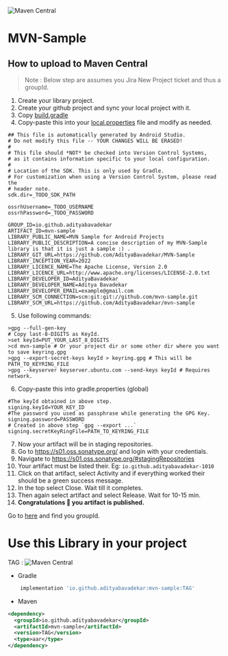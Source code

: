 
![Maven Central](https://img.shields.io/maven-central/v/io.github.adityabavadekar/mvn-sample)

# MVN-Sample

## How to upload to Maven Central
> Note : Below step are assumes you Jira New Project ticket and thus a groupId.
1. Create your library project.
2. Create your github project and sync your local project with it.
3. Copy [build.gradle](/mvn-sample/build.gradle)
4. Copy-paste this into your [local.properties]() file and modify as needed.
```properties
## This file is automatically generated by Android Studio.
# Do not modify this file -- YOUR CHANGES WILL BE ERASED!
#
# This file should *NOT* be checked into Version Control Systems,
# as it contains information specific to your local configuration.
#
# Location of the SDK. This is only used by Gradle.
# For customization when using a Version Control System, please read the
# header note.
sdk.dir=_TODO_SDK_PATH

ossrhUsername=_TODO_USERNAME
ossrhPassword=_TODO_PASSWORD

GROUP_ID=io.github.adityabavadekar
ARTIFACT_ID=mvn-sample
LIBRARY_PUBLIC_NAME=MVN Sample for Android Projects
LIBRARY_PUBLIC_DESCRIPTION=A concise description of my MVN-Sample library is that it is just a sample :) .
LIBRARY_GIT_URL=https://github.com/AdityaBavadekar/MVN-Sample
LIBRARY_INCEPTION_YEAR=2022
LIBRARY_LICENCE_NAME=The Apache License, Version 2.0
LIBRARY_LICENCE_URL=http://www.apache.org/licenses/LICENSE-2.0.txt
LIBRARY_DEVELOPER_ID=AdityaBavadekar
LIBRARY_DEVELOPER_NAME=Aditya Bavadekar
LIBRARY_DEVELOPER_EMAIL=example@gmail.com
LIBRARY_SCM_CONNECTION=scm:git:git://github.com/mvn-sample.git
LIBRARY_SCM_URL=https://github.com/AdityaBavadekar/mvn-sample
```
5. Use following commands:
```shell script
>gpg --full-gen-key
# Copy last-8-DIGITS as KeyId.
>set keyId=PUT_YOUR_LAST_8_DIGITS
>cd mvn-sample # Or your project dir or some other dir where you want to save keyring.gpg
>gpg --export-secret-keys keyId > keyring.gpg # This will be PATH_TO_KEYRING_FILE
>gpg --keyserver keyserver.ubuntu.com --send-keys keyId # Requires network.
```
6. Copy-paste this into gradle.properties (global)
```properties
#The keyId obtained in above step.
signing.keyId=YOUR_KEY_ID
#The password you used as passphrase while generating the GPG Key.
signing.password=PASSWORD
# Created in above step `gpg --export ...`
signing.secretKeyRingFile=PATH_TO_KEYRING_FILE
```

7. Now your artifact will be in staging repositories.
8. Go to https://s01.oss.sonatype.org/ and login with your credentials.
9. Navigate to https://s01.oss.sonatype.org/#stagingRepositories
10. Your artifact must be listed their. Eg: `io.github.adityabavadekar-1010`
11. Click on that artifact, select Activity and if everything worked their should be a green success message.
12. In the top select Close. Wait till it completes.
13. Then again select artifact and select Release. Wait for 10-15 min.
14. **Congratulations 🎊  you artifact is published.**

 Go to [here](https://repo.maven.apache.org/) and find you groupId.


# Use this Library in your project

 TAG :  ![Maven Central](https://img.shields.io/maven-central/v/io.github.adityabavadekar/mvn-sample)


- Gradle
```groovy
    implementation 'io.github.adityabavadekar:mvn-sample:TAG'
```
- Maven
```xml
<dependency>
  <groupId>io.github.adityabavadekar</groupId>
  <artifactId>mvn-sample</artifactId>
  <version>TAG</version>
  <type>aar</type>
</dependency>
```
